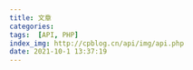```yaml
---
title: 文章
categories: 
tags:  [API, PHP]
index_img: http://cpblog.cn/api/img/api.php
date: 2021-10-1 13:37:19 
---
```


